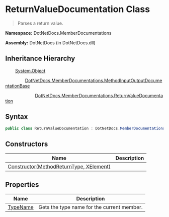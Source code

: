 # ReturnValueDocumentation Class
> Parses a return value.

**Namespace:** DotNetDocs.MemberDocumentations

**Assembly:** DotNetDocs (in DotNetDocs.dll)
## Inheritance Hierarchy
&nbsp;&nbsp;&nbsp;&nbsp;&nbsp;&nbsp;&nbsp;&nbsp;[System.Object](https://www.google.com/search?q=System.Object&btnI=)

&nbsp;&nbsp;&nbsp;&nbsp;&nbsp;&nbsp;&nbsp;&nbsp;&nbsp;&nbsp;&nbsp;&nbsp;&nbsp;&nbsp;&nbsp;&nbsp;[DotNetDocs.MemberDocumentations.MethodInputOutputDocumentationBase](/docs/DotNetDocs/MemberDocumentations/MethodInputOutputDocumentationBase.md)

&nbsp;&nbsp;&nbsp;&nbsp;&nbsp;&nbsp;&nbsp;&nbsp;&nbsp;&nbsp;&nbsp;&nbsp;&nbsp;&nbsp;&nbsp;&nbsp;&nbsp;&nbsp;&nbsp;&nbsp;&nbsp;&nbsp;&nbsp;&nbsp;[DotNetDocs.MemberDocumentations.ReturnValueDocumentation](/docs/DotNetDocs/MemberDocumentations/ReturnValueDocumentation.md)

## Syntax
```csharp
public class ReturnValueDocumentation : DotNetDocs.MemberDocumentations.MethodInputOutputDocumentationBase
```
## Constructors
|Name|Description|
|---|---|
|[Constructor(MethodReturnType, XElement)](/docs/DotNetDocs/MemberDocumentations/ReturnValueDocumentation/Constructors/Constructor_MethodReturnType%2c%20XElement_.md)||
## Properties
|Name|Description|
|---|---|
|[TypeName](/docs/DotNetDocs/MemberDocumentations/ReturnValueDocumentation/Properties/TypeName.md)|Gets the type name for the current member.|
